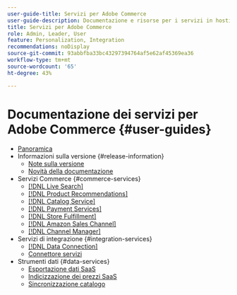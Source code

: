 ```yaml
---
user-guide-title: Servizi per Adobe Commerce
user-guide-description: Documentazione e risorse per i servizi in hosting che forniscono funzionalità estese ad Adobe Commerce e Magento Open Source.
title: Servizi per Adobe Commerce
role: Admin, Leader, User
feature: Personalization, Integration
recommendations: noDisplay
source-git-commit: 93abbfba33bc43297394764af5e62af45369ea36
workflow-type: tm+mt
source-wordcount: '65'
ht-degree: 43%

---
```


# Documentazione dei servizi per Adobe Commerce {#user-guides}

- [Panoramica](home.md)
- Informazioni sulla versione {#release-information}
   - [Note sulla versione](/help/landing/release-notes-all.md)
   - [Novità della documentazione](/help/landing/whats-new.md)
- Servizi Commerce {#commerce-services}
   - [[!DNL Live Search]](https://experienceleague.adobe.com/docs/commerce-merchant-services/live-search/overview.html)
   - [[!DNL Product Recommendations]](https://experienceleague.adobe.com/docs/commerce-merchant-services/product-recommendations/guide-overview.html)
   - [[!DNL Catalog Service]](https://experienceleague.adobe.com/docs/commerce-merchant-services/catalog-service/guide-overview.html)
   - [[!DNL Payment Services]](https://experienceleague.adobe.com/docs/commerce-merchant-services/payment-services/guide-overview.html)
   - [[!DNL Store Fulfillment]](https://experienceleague.adobe.com/docs/commerce-merchant-services/store-fulfillment/guide-overview.html)
   - [[!DNL Amazon Sales Channel]](https://experienceleague.adobe.com/docs/commerce-channels/amazon/guide-overview.html)
   - [[!DNL Channel Manager]](https://experienceleague.adobe.com/docs/commerce-channels/channel-manager/guide-overview.html)
- Servizi di integrazione {#integration-services}
   - [[!DNL Data Connection]](https://experienceleague.adobe.com/docs/commerce-merchant-services/data-connection/overview.html)
   - [Connettore servizi](/help/landing/saas.md)
- Strumenti dati {#data-services}
   - [Esportazione dati SaaS](https://experienceleague.adobe.com/docs/commerce-merchant-services/saas-data-export/overview.html)
   - [Indicizzazione dei prezzi SaaS](https://experienceleague.adobe.com/docs/commerce-merchant-services/price-indexer/price-indexing.html)
   - [Sincronizzazione catalogo](/help/landing/catalog-sync.md)






